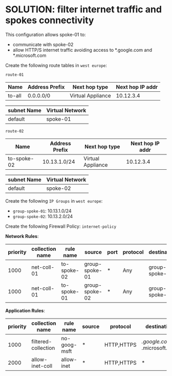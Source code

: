 # SOLUTION: filter internet traffic and spokes connectivity
This configuration allows spoke-01 to: 
  * communicate with spoke-02 
  * allow HTTP/S internet traffic avoiding access to *.google.com and *.microsoft.com  


Create the following route tables in `west europe`: 

`route-01`

| Name | Address Prefix | Next hop type | Next hop IP addr |
|---|---|---|---|
| to-all | 0.0.0.0/0 | Virtual Appliance | 10.12.3.4 |

| subnet Name | Virtual Network |
|---|---|
| default | spoke-01 |

`route-02`

| Name | Address Prefix | Next hop type | Next hop IP addr |
|---|---|---|---|
| to-spoke-02 | 10.13.1.0/24 | Virtual Appliance | 10.12.3.4 |

| subnet Name | Virtual Network |
|---|---|
| default | spoke-02 |


Create the following `IP Groups` in `west europe`:
* `group-spoke-01`: 10.13.1.0/24
* `group-spoke-02`: 10.13.2.0/24

Create the following Firewall Policy: `internet-policy`

**Network Rules**:

| priority | collection name | rule name | source | port | protocol | destination | Action |
|---|---|---|---|---|---|---|---|
| 1000 | net-coll-01| to-spoke-02 | group-spoke-01 | * | Any | group-spoke-02 | Allow |
| 1000 | net-coll-01| to-spoke-01 | group-spoke-02 | * | Any | group-spoke-01 | Allow |

**Application Rules**:

| priority | collection name | rule name | source | protocol | destination| action |
|---|---|---|---|---|---|---|
|1000|filtered-collection| no-goog-msft| * | HTTP,HTTPS | *.google.com,<br>*.microsoft.com | Deny |
|2000|allow-inet-coll| allow-inet| * | HTTP,HTTPS | * | Allow | 
